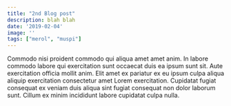 ```yaml
---
title: "2nd Blog post"
description: blah blah
date: '2019-02-04'
image: ''
tags: ["merol", "muspi"]
---
```

Commodo nisi proident commodo qui aliqua amet amet anim. In labore commodo labore qui exercitation sunt occaecat duis ea ipsum sunt sit. Aute exercitation officia mollit anim. Elit amet ex pariatur ex eu ipsum culpa aliqua aliquip exercitation consectetur amet Lorem exercitation. Cupidatat fugiat consequat ex veniam duis aliqua sint fugiat consequat non dolor laborum sunt. Cillum ex minim incididunt labore cupidatat culpa nulla.